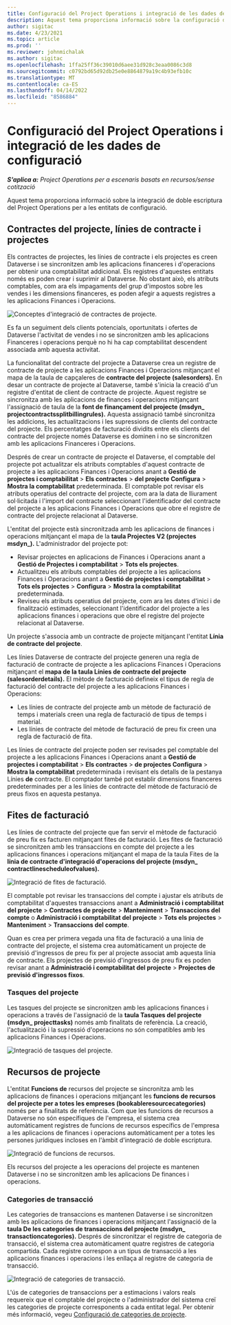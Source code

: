 ```yaml
---
title: Configuració del Project Operations i integració de les dades de configuració
description: Aquest tema proporciona informació sobre la configuració d'assignacions de doble escriptura del Project Operations.
author: sigitac
ms.date: 4/23/2021
ms.topic: article
ms.prod: ''
ms.reviewer: johnmichalak
ms.author: sigitac
ms.openlocfilehash: 1ffa25ff36c39010d6aee31d928c3eaa0086c3d8
ms.sourcegitcommit: c0792bd65d92db25e0e8864879a19c4b93efb10c
ms.translationtype: MT
ms.contentlocale: ca-ES
ms.lasthandoff: 04/14/2022
ms.locfileid: "8586884"
---
```

# <a name="project-operations-setup-and-configuration-data-integration"></a>Configuració del Project Operations i integració de les dades de configuració

_**S'aplica a:** Project Operations per a escenaris basats en recursos/sense cotització_

Aquest tema proporciona informació sobre la integració de doble escriptura del Project Operations per a les entitats de configuració.

## <a name="project-contracts-contract-lines-and-projects"></a>Contractes del projecte, línies de contracte i projectes

Els contractes de projectes, les línies de contracte i els projectes es creen Dataverse i se sincronitzen amb les aplicacions financeres i d'operacions per obtenir una comptabilitat addicional. Els registres d'aquestes entitats només es poden crear i suprimir al Dataverse. No obstant això, els atributs comptables, com ara els impagaments del grup d'impostos sobre les vendes i les dimensions financeres, es poden afegir a aquests registres a les aplicacions Finances i Operacions.

  ![Conceptes d'integració de contractes de projecte.](./media/1ProjectContract.jpg)

Es fa un seguiment dels clients potencials, oportunitats i ofertes de Dataverse l'activitat de vendes i no se sincronitzen amb les aplicacions Financeres i operacions perquè no hi ha cap comptabilitat descendent associada amb aquesta activitat.

La funcionalitat del contracte del projecte a Dataverse crea un registre de contracte de projecte a les aplicacions Finances i Operacions mitjançant el mapa de la taula de capçaleres de **contracte del projecte (salesorders).** En desar un contracte de projecte al Dataverse, també s'inicia la creació d'un registre d'entitat de client de contracte de projecte. Aquest registre se sincronitza amb les aplicacions de finances i operacions mitjançant l'assignació de taula de la **font de finançament del projecte (msdyn\_ projectcontractssplitbillingrules).** Aquesta assignació també sincronitza les addicions, les actualitzacions i les supressions de clients del contracte del projecte. Els percentatges de facturació dividits entre els clients del contracte del projecte només Dataverse es dominen i no se sincronitzen amb les aplicacions Financeres i Operacions.

Després de crear un contracte de projecte el Dataverse, el comptable del projecte pot actualitzar els atributs comptables d'aquest contracte de projecte a les aplicacions Finances i Operacions anant a **Gestió de projectes i comptabilitat** > **Els contractes** > **del projecte Configura** > **Mostra la comptabilitat** predeterminada. El comptable pot revisar els atributs operatius del contracte del projecte, com ara la data de lliurament sol·licitada i l'import del contracte seleccionant l'identificador del contracte del projecte a les aplicacions Finances i Operacions que obre el registre de contracte del projecte relacionat al Dataverse.

L'entitat del projecte està sincronitzada amb les aplicacions de finances i operacions mitjançant el mapa de la **taula Projectes V2 (projectes msdyn\_).** L'administrador del projecte pot:

  - Revisar projectes en aplicacions de Finances i Operacions anant a **Gestió de Projectes i comptabilitat** > **Tots els projectes**. 
  - Actualitzeu els atributs comptables del projecte a les aplicacions Finances i Operacions anant a **Gestió de projectes i comptabilitat** > **Tots els projectes** > **Configura** > **Mostra la comptabilitat** predeterminada.  
  - Reviseu els atributs operatius del projecte, com ara les dates d'inici i de finalització estimades, seleccionant l'identificador del projecte a les aplicacions finances i operacions que obre el registre del projecte relacionat al Dataverse.

Un projecte s'associa amb un contracte de projecte mitjançant l'entitat **Línia de contracte del projecte**.

Les línies Dataverse de contracte del projecte generen una regla de facturació de contracte de projecte a les aplicacions Finances i Operacions mitjançant el **mapa de la taula Línies de contracte del projecte (salesorderdetails).** El mètode de facturació defineix el tipus de regla de facturació del contracte del projecte a les aplicacions Finances i Operacions:

  - Les línies de contracte del projecte amb un mètode de facturació de temps i materials creen una regla de facturació de tipus de temps i material.
  - Les línies de contracte del mètode de facturació de preu fix creen una regla de facturació de fita.

Les línies de contracte del projecte poden ser revisades pel comptable del projecte a les aplicacions Finances i Operacions anant a **Gestió de projectes i comptabilitat** > **Els contractes** > **de projectes Configura** > **Mostra la comptabilitat** predeterminada i revisant els detalls de la pestanya Línies **de** contracte. El comptador també pot establir dimensions financeres predeterminades per a les línies de contracte del mètode de facturació de preus fixos en aquesta pestanya.

## <a name="billing-milestones"></a>Fites de facturació

Les línies de contracte del projecte que fan servir el mètode de facturació de preu fix es facturen mitjançant fites de facturació. Les fites de facturació se sincronitzen amb les transaccions en compte del projecte a les aplicacions finances i operacions mitjançant el mapa de la taula Fites de la **línia de contracte d'integració d'operacions del projecte (msdyn\_ contractlinescheduleofvalues).**

  ![Integració de fites de facturació.](./media/2Milestones.jpg)

El comptable pot revisar les transaccions del compte i ajustar els atributs de comptabilitat d'aquestes transaccions anant a **Administració i comptabilitat del projecte** > **Contractes de projecte** > **Manteniment** > **Transaccions del compte** o **Administració i comptabilitat del projecte** > **Tots els projectes** > **Manteniment** > **Transaccions del compte**.

Quan es crea per primera vegada una fita de facturació a una línia de contracte del projecte, el sistema crea automàticament un projecte de previsió d'ingressos de preu fix per al projecte associat amb aquesta línia de contracte. Els projectes de previsió d'ingressos de preu fix es poden revisar anant a **Administració i comptabilitat del projecte** > **Projectes de previsió d'ingressos fixos**.

### <a name="project-tasks"></a>Tasques del projecte

Les tasques del projecte se sincronitzen amb les aplicacions finances i operacions a través de l'assignació de la **taula Tasques del projecte (msdyn\_ projecttasks)** només amb finalitats de referència. La creació, l'actualització i la supressió d'operacions no són compatibles amb les aplicacions Finances i Operacions.

  ![Integració de tasques del projecte.](./media/3Tasks.jpg)

## <a name="project-resources"></a>Recursos de projecte

L'entitat **Funcions de** recursos del projecte se sincronitza amb les aplicacions de finances i operacions mitjançant les **funcions de recursos del projecte per a totes les empreses (bookableresourcecategories)** només per a finalitats de referència. Com que les funcions de recursos a Dataverse no són específiques de l'empresa, el sistema crea automàticament registres de funcions de recursos específics de l'empresa a les aplicacions de finances i operacions automàticament per a totes les persones jurídiques incloses en l'àmbit d'integració de doble escriptura.

![Integració de funcions de recursos.](./media/5Resources.jpg)

Els recursos del projecte a les operacions del projecte es mantenen Dataverse i no se sincronitzen amb les aplicacions De finances i operacions.

### <a name="transaction-categories"></a>Categories de transacció

Les categories de transaccions es mantenen Dataverse i se sincronitzen amb les aplicacions de finances i operacions mitjançant l'assignació de la **taula De les categories de transaccions del projecte (msdyn\_ transactioncategories).** Després de sincronitzar el registre de categoria de transacció, el sistema crea automàticament quatre registres de categoria compartida. Cada registre correspon a un tipus de transacció a les aplicacions finances i operacions i les enllaça al registre de categoria de transacció.

![Integració de categories de transacció.](./media/4TransactionCategories.jpg)

L'ús de categories de transaccions per a estimacions i valors reals requereix que el comptable del projecte o l'administrador del sistema creï les categories de projecte corresponents a cada entitat legal. Per obtenir més informació, vegeu [Configuració de categories de projecte](../project-accounting/configure-project-categories.md).
